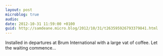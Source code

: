 ```yaml
---
layout: post
microblog: true
audio: 
date: 2012-10-31 11:59:00 +0100
guid: http://samdeane.micro.blog/2012/10/31/t263595926793379841.html
---
```

Installed in departures at Brum International with a large vat of coffee. Let the waiting commence...
